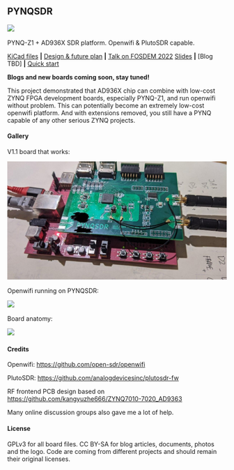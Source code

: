 ## PYNQSDR

![](pic/logo.png)

PYNQ-Z1 + AD936X SDR platform. Openwifi & PlutoSDR capable. 

[KiCad files](./kicad) **|** [Design & future plan](Design.md) **|** [Talk on FOSDEM 2022](https://fosdem.org/2022/schedule/event/openwifipynqz1/) [Slides](doc/openwifi_pynqz1.pdf) **|** [Blog TBD] **|** [Quick start](Quickstart.md)

**Blogs and new boards coming soon, stay tuned!**

This project demonstrated that AD936X chip can combine with low-cost ZYNQ FPGA development boards, especially PYNQ-Z1, and run openwifi without problem. This can potentially become an extremely low-cost openwifi platform. And with extensions removed, you still have a PYNQ capable of any other serious ZYNQ projects. 

#### Gallery

V1.1 board that works: 

![](pic/v1.1.jpg)

Openwifi running on PYNQSDR: 

![](pic/openwifi_running.png)

Board anatomy: 

![](pic/anatomy.png)

#### Credits

Openwifi: https://github.com/open-sdr/openwifi

PlutoSDR: https://github.com/analogdevicesinc/plutosdr-fw

RF frontend PCB design based on https://github.com/kangyuzhe666/ZYNQ7010-7020_AD9363

Many online discussion groups also gave me a lot of help. 

#### License

GPLv3 for all board files. CC BY-SA for blog articles, documents, photos and the logo. Code are coming from different projects and should remain their original licenses. 